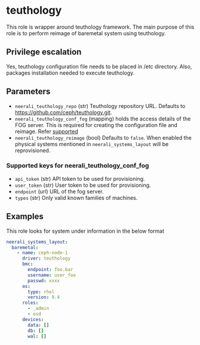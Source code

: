 # teuthology
This role is wrapper around teuthology framework. The main purpose of this role
is to perform reimage of baremetal system using teuthology.

## Privilege escalation
Yes, teuthology configuration file needs to be placed in /etc directory. Also,
packages installation needed to execute teuthology.

## Parameters
* `neerali_teuthology_repo` (str) Teuthology repository URL. Defaults to
  https://github.com/ceph/teuthology.git.
* `neerali_teuthology_conf_fog` (mapping) holds the access details of the FOG
  server. This is required for creating the configuration file and reimage.
  Refer [supported](#supported-keys-for-neerali_teuthology_conf_fog)
* `neerali_teuthology_reimage` (bool) Defaults to `false`. When enabled the
  physical systems mentioned in `neerali_systems_layout` will be reprovisioned.

### Supported keys for neerali_teuthology_conf_fog
* `api_token` (str) API token to be used for provisioning.
* `user_token` (str) User token to be used for provisioning.
* `endpoint` (url) URL of the fog server.
* `types` (str) Only valid known families of machines.

## Examples
This role looks for system under information in the below format

```YAML
neerali_systems_layout:
  baremetal:
    - name: ceph-node-1
      driver: teuthology
      bmc:
        endpoint: foo.bar
        username: user_foo
        passwd: xxxx
      os:
        type: rhel
        version: 9.4
      roles:
        - _admin
        - osd
      devices:
        data: []
        db: []
        wal: []
```
